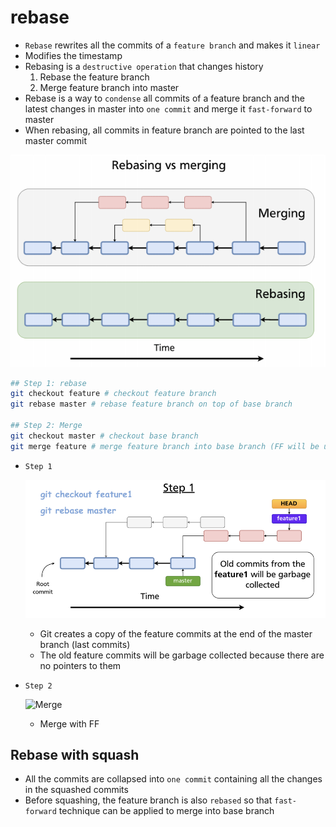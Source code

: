 # rebase

- `Rebase` rewrites all the commits of a `feature branch` and makes it `linear`
- Modifies the timestamp
- Rebasing is a `destructive operation` that changes history
  1. Rebase the feature branch
  1. Merge feature branch into master
- Rebase is a way to `condense` all commits of a feature branch and the latest changes in master into `one commit` and merge it `fast-forward` to master
- When rebasing, all commits in feature branch are pointed to the last master commit

![Rebasing](../images/rebasing.png)

```sh
## Step 1: rebase
git checkout feature # checkout feature branch
git rebase master # rebase feature branch on top of base branch

## Step 2: Merge
git checkout master # checkout base branch
git merge feature # merge feature branch into base branch (FF will be used)
```

- `Step 1`

  ![Rebase branches](../images/rebase-branches.png)

  - Git creates a copy of the feature commits at the end of the master branch (last commits)
  - The old feature commits will be garbage collected because there are no pointers to them

- `Step 2`

  ![Merge](/images/merge-rebased.png)

  - Merge with FF

## Rebase with squash

- All the commits are collapsed into `one commit` containing all the changes in the squashed commits
- Before squashing, the feature branch is also `rebased` so that `fast-forward` technique can be applied to merge into base branch
